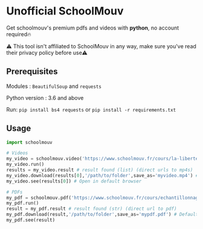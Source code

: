# Unofficial SchoolMouv
Get schoolmouv's premium pdfs and videos with **python**, no account required🔥

⚠️ This tool isn't affiliated to SchoolMouv in any way, make sure you've read their privacy policy before use⚠️

## Prerequisites

Modules : `BeautifulSoup` and `requests`

Python version : 3.6 and above

Run:
`pip install bs4 requests` or `pip install -r requirements.txt`

## Usage

```python
import schoolmouv

# Videos
my_video = schoolmouv.video('https://www.schoolmouv.fr/cours/la-liberte-politique/cours-video')
my_video.run()
results = my_video.result # result found (list) (direct urls to mp4s)
my_video.download(results[0],'/path/to/folder',save_as='myvideo.mp4') # Default filename here is 'La liberte politique.mp4' (in this case)
my_video.see(results[0]) # Open in default browser

# PDFs
my_pdf = schoolmouv.pdf('https://www.schoolmouv.fr/cours/echantillonnage2/fiche-de-revision')
my_pdf.run()
result = my_pdf.result # result found (str) (direct url to pdf)
my_pdf.download(result,'/path/to/folder',save_as='mypdf.pdf') # Default filename is 'Echantillonage 2.pdf' (in this case)
my_pdf.see(result)
```
